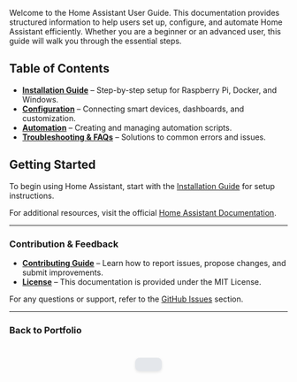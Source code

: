 Welcome to the Home Assistant User Guide. This documentation provides structured information to help users set up, configure, and automate Home Assistant efficiently. Whether you are a beginner or an advanced user, this guide will walk you through the essential steps.

## Table of Contents  

- **[Installation Guide](docs/installation.md)** – Step-by-step setup for Raspberry Pi, Docker, and Windows.  
- **[Configuration](docs/configuration.md)** – Connecting smart devices, dashboards, and customization.  
- **[Automation](docs/automation.md)** – Creating and managing automation scripts.  
- **[Troubleshooting & FAQs](docs/troubleshooting.md)** – Solutions to common errors and issues.  

## Getting Started  

To begin using Home Assistant, start with the [Installation Guide](docs/installation.md) for setup instructions.  

For additional resources, visit the official [Home Assistant Documentation](https://www.home-assistant.io/docs/).  

---

### Contribution & Feedback  

- **[Contributing Guide](CONTRIBUTING.md)** – Learn how to report issues, propose changes, and submit improvements.  
- **[License](LICENSE.md)** – This documentation is provided under the MIT License.  

For any questions or support, refer to the [GitHub Issues](https://github.com/GFiorino/Home-Assistant-User-Guide/issues) section.  

---

### **Back to Portfolio**  

<div style="text-align: center; margin-top: 40px;">
    <a href="https://gfiorino.github.io/Technical-Writing-Portfolio/" 
       style="display: inline-block; padding: 12px 24px; font-size: 1em; font-weight: bold; 
              color: #4A5568; background-color: #E4E7EB; border-radius: 8px; text-decoration: none;
              box-shadow: 0px 2px 5px rgba(0, 0, 0, 0.1); display: flex; align-items: center; 
              justify-content: center; gap: 8px; width: fit-content; margin: auto;">
    </a>
</div>
